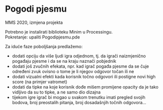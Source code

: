# Pogodi pjesmu
MMS 2020, izmjena projekta

Potrebno je instalirati biblioteku Minim u Processingu.<br />
Pokretanje: upaliti Pogodipjesmu.pde

Za iduće faze poboljšanja predlažemo:
- dodati opciju da više ljudi igra odjednom, tj. da igrači naizmjenično pogađaju pjesme i da se na kraju naznači pobjednik
- dodati još zvučnih efekata, npr. kad igrač pogađa pjesme da se čuje određeni zvuk ovisno o tome je li njegov odgovor točan ili ne
- dodati vizualni efekti kada korisnik točno odgovori ili postigne novi high score (na primjer vatromet)
- dodati da tipke na koje korisnik dođe mišem promijene opacity da je tako vidljivo da su to tipke, a ne samo dio dizajna
- tijekom igre igrač bi mogao u svakom trenutku imati pregled svojih bodova, broj preostalih pitanja, broj dosadašnjih točnih odgovora…